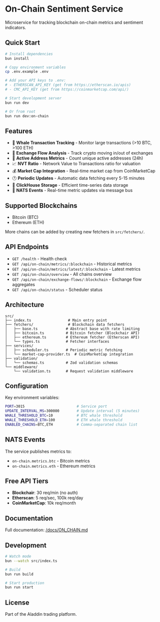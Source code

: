 # On-Chain Sentiment Service

Microservice for tracking blockchain on-chain metrics and sentiment indicators.

## Quick Start

```bash
# Install dependencies
bun install

# Copy environment variables
cp .env.example .env

# Add your API keys to .env:
# - ETHERSCAN_API_KEY (get from https://etherscan.io/apis)
# - CMC_API_KEY (get from https://coinmarketcap.com/api/)

# Start development server
bun run dev

# Or from root
bun run dev:on-chain
```

## Features

- 🐋 **Whale Transaction Tracking** - Monitor large transactions (>10 BTC, >100 ETH)
- 💱 **Exchange Flow Analysis** - Track crypto moving in/out of exchanges
- 👥 **Active Address Metrics** - Count unique active addresses (24h)
- 📈 **NVT Ratio** - Network Value to Transactions ratio for valuation
- 💰 **Market Cap Integration** - Real-time market cap from CoinMarketCap
- 🕐 **Periodic Updates** - Automatic data fetching every 5-15 minutes
- 💾 **ClickHouse Storage** - Efficient time-series data storage
- 📡 **NATS Events** - Real-time metric updates via message bus

## Supported Blockchains

- Bitcoin (BTC)
- Ethereum (ETH)

More chains can be added by creating new fetchers in `src/fetchers/`.

## API Endpoints

- `GET /health` - Health check
- `GET /api/on-chain/metrics/:blockchain` - Historical metrics
- `GET /api/on-chain/metrics/latest/:blockchain` - Latest metrics
- `GET /api/on-chain/overview` - All chains overview
- `GET /api/on-chain/exchange-flows/:blockchain` - Exchange flow aggregates
- `GET /api/on-chain/status` - Scheduler status

## Architecture

```
src/
├── index.ts                 # Main entry point
├── fetchers/                # Blockchain data fetchers
│   ├── base.ts             # Abstract base with rate limiting
│   ├── bitcoin.ts          # Bitcoin fetcher (Blockchair API)
│   ├── ethereum.ts         # Ethereum fetcher (Etherscan API)
│   └── types.ts            # Fetcher interfaces
├── services/
│   ├── scheduler.ts        # Periodic metric fetching
│   └── market-cap-provider.ts  # CoinMarketCap integration
├── validation/
│   └── schemas.ts          # Zod validation schemas
└── middleware/
    └── validation.ts       # Request validation middleware
```

## Configuration

Key environment variables:

```bash
PORT=3015                        # Service port
UPDATE_INTERVAL_MS=300000        # Update interval (5 minutes)
WHALE_THRESHOLD_BTC=10           # BTC whale threshold
WHALE_THRESHOLD_ETH=100          # ETH whale threshold
ENABLED_CHAINS=BTC,ETH           # Comma-separated chain list
```

## NATS Events

The service publishes metrics to:

- `on-chain.metrics.btc` - Bitcoin metrics
- `on-chain.metrics.eth` - Ethereum metrics

## Free API Tiers

- **Blockchair**: 30 req/min (no auth)
- **Etherscan**: 5 req/sec, 100k req/day
- **CoinMarketCap**: 10k req/month

## Documentation

Full documentation: [/docs/ON_CHAIN.md](../../docs/ON_CHAIN.md)

## Development

```bash
# Watch mode
bun --watch src/index.ts

# Build
bun run build

# Start production
bun run start
```

## License

Part of the Aladdin trading platform.
